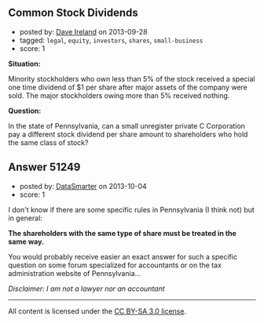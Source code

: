 ## Common Stock Dividends

- posted by: [Dave Ireland](https://stackexchange.com/users/-1/28071-dave-ireland) on 2013-09-28
- tagged: `legal`, `equity`, `investors`, `shares`, `small-business`
- score: 1

<p><strong>Situation:</strong></p>

<p>Minority stockholders who own less than 5% of the stock received a special one time dividend of $1 per share after major assets of the company were sold. The major stockholders owing more than 5% received nothing. </p>

<p><strong>Question:</strong> </p>

<p>In the state of Pennsylvania, can a small unregister private C Corporation pay a different stock dividend per share amount to shareholders who hold the same class of stock? </p>



## Answer 51249

- posted by: [DataSmarter](https://stackexchange.com/users/-1/27274-datasmarter) on 2013-10-04
- score: 1

<p>I don't know if there are some specific rules in Pennsylvania (I think not) but in general:</p>

<p><strong>The shareholders with the same type of share must be treated in the same way.</strong></p>

<p>You would probably receive easier an exact answer for such a specific question on some forum specialized for accountants or on the tax administration website of Pennsylvania...</p>

<p><em>Disclaimer: I am not a lawyer nor an accountant</em></p>




---

All content is licensed under the [CC BY-SA 3.0 license](https://creativecommons.org/licenses/by-sa/3.0/).
